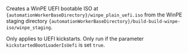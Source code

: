 Creates a WinPE UEFI bootable ISO at `{automationWorkerBaseDirectory}/winpe_plain_uefi.iso` from the WinPE staging directory `{automationWorkerBaseDirectory}/build-build-winpe-iso/winpe_staging`. 

Only applies to UEFI kickstarts. Only run if the parameter `kickstartedBootLoaderIsUefi` is set `true`.